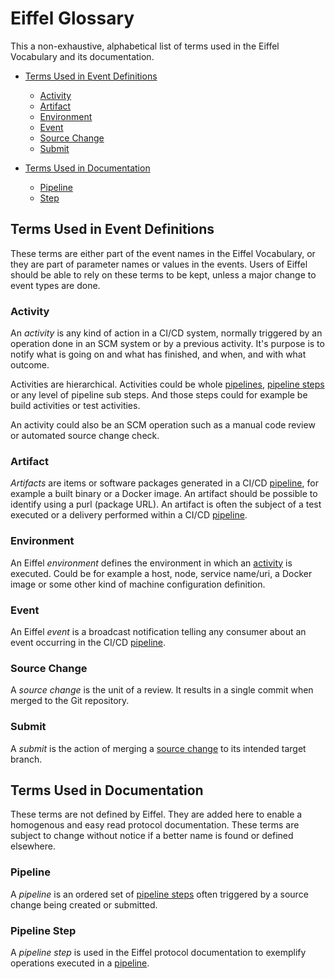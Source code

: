 <!---
   Copyright 2020 Ericsson AB.
   For a full list of individual contributors, please see the commit history.

   Licensed under the Apache License, Version 2.0 (the "License");
   you may not use this file except in compliance with the License.
   You may obtain a copy of the License at

       http://www.apache.org/licenses/LICENSE-2.0

   Unless required by applicable law or agreed to in writing, software
   distributed under the License is distributed on an "AS IS" BASIS,
   WITHOUT WARRANTIES OR CONDITIONS OF ANY KIND, either express or implied.
   See the License for the specific language governing permissions and
   limitations under the License.
--->

# Eiffel Glossary
This a non-exhaustive, alphabetical list of terms used in the Eiffel Vocabulary and its documentation.

 - [Terms Used in Event Definitions](#terms-used-in-event-definitions)
   - [Activity](#activity)
   - [Artifact](#artifact)
   - [Environment](#environment)
   - [Event](#event)
   - [Source Change](#source-change)
   - [Submit](#submit)

 - [Terms Used in Documentation](#terms-used-in-documentation)
   - [Pipeline](#pipeline)
   - [Step](#step)

## Terms Used in Event Definitions
These terms are either part of the event names in the Eiffel Vocabulary, or they are part of parameter names or values in the events. Users of Eiffel should be able to rely on these terms to be kept, unless a major change to event types are done.

### Activity
An _activity_ is any kind of action in a CI/CD system, normally triggered by an operation done in an SCM system or by a previous activity. It's purpose is to notify what is going on and what has finished, and when, and with what outcome.

Activities are hierarchical. Activities could be whole [pipelines](#pipeline), [pipeline steps](#pipeline-step) or any level of pipeline sub steps. And those steps could for example be build activities or test activities.

An activity could also be an SCM operation such as a manual code review or automated source change check. 

### Artifact
_Artifacts_ are items or software packages generated in a CI/CD [pipeline](#pipeline), for example a built binary or a Docker image. An artifact should be possible to identify using a purl (package URL). An artifact is often the subject of a test executed or a delivery performed within a CI/CD [pipeline](#pipeline).

### Environment
An Eiffel _environment_ defines the environment in which an [activity](#activity) is executed. Could be for example a host, node, service name/uri, a Docker image or some other kind of machine configuration definition.

### Event
An Eiffel _event_ is a broadcast notification telling any consumer about an event occurring in the CI/CD [pipeline](#pipeline).

### Source Change
A _source change_ is the unit of a review. It results in a single commit when merged to the Git repository.

### Submit
A _submit_ is the action of merging a [source change](#source-change) to its intended target branch.

## Terms Used in Documentation
These terms are not defined by Eiffel. They are added here to enable a homogenous and easy read protocol documentation. These terms are subject to change without notice if a better name is found or defined elsewhere.

### Pipeline
A _pipeline_ is an ordered set of [pipeline steps](#pipeline-step) often triggered by a source change being created or submitted.

### Pipeline Step
A _pipeline step_ is used in the Eiffel protocol documentation to exemplify operations executed in a [pipeline](#pipeline).
